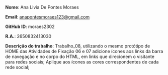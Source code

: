 **Nome**: Ana Livia De Pontes Moraes

**Email**: anapontesmoraes123@gmail.com

**GitHub ID**: moraes2302

**R.A.**: 2650832413030

**Descrição do trabalho**: Trabalho_08, utilizando o mesmo protótipo de HOME das Atividades de Fixação 06 e 07 adicione ícones aos links da barra de navegação e no corpo do HTML, em links que direcionem o visitante para redes sociais;
Aplique aos ícones as cores correspondentes de cada rede social;
